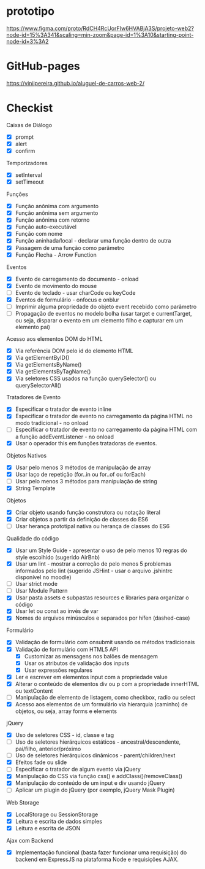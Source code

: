 # prototipo

https://www.figma.com/proto/RdCH4RcUorFIw6HVABjA3S/projeto-web2?node-id=15%3A341&scaling=min-zoom&page-id=1%3A10&starting-point-node-id=3%3A2

# GitHub-pages

https://viniipereira.github.io/aluguel-de-carros-web-2/

# Checkist

Caixas de Diálogo

- [X] prompt
- [X] alert
- [X] confirm

Temporizadores

- [X] setInterval
- [X] setTimeout

Funções

- [X] Função anônima com argumento
- [X] Função anônima sem argumento
- [X] Função anônima com retorno
- [X] Função auto-executável
- [X] Função com nome
- [X] Função aninhada/local - declarar uma função dentro de outra
- [X] Passagem de uma função como parâmetro
- [X] Função Flecha - Arrow Function

Eventos

- [x] Evento de carregamento do documento - onload
- [X] Evento de movimento do mouse
- [ ] Evento de teclado - usar charCode ou keyCode
- [X] Eventos de formulário - onfocus e onblur
- [ ] Imprimir alguma propriedade do objeto event recebido como parâmetro
- [ ] Propagação de eventos no modelo bolha (usar target e currentTarget, ou seja, disparar o evento em um elemento filho e capturar em um elemento pai)

Acesso aos elementos DOM do HTML

- [X] Via referência DOM pelo id do elemento HTML
- [X] Via getElementByID()
- [X] Via getElementsByName()
- [X] Via getElementsByTagName()
- [X] Via seletores CSS usados na função querySelector() ou querySelectorAll()

Tratadores de Evento

- [X] Especificar o tratador de evento inline
- [X] Especificar o tratador de evento no carregamento da página HTML no modo tradicional - no onload
- [ ] Especificar o tratador de evento no carregamento da página HTML com a função addEventListener - no onload
- [X] Usar o operador this em funções tratadoras de eventos.

Objetos Nativos

- [X] Usar pelo menos 3 métodos de manipulação de array
- [X] Usar laço de repetição (for..in ou for..of ou forEach)
- [ ] Usar pelo menos 3 métodos para manipulação de string
- [X] String Template

Objetos

- [X] Criar objeto usando função construtora ou notação literal
- [X] Criar objetos a partir da definição de classes do ES6
- [ ] Usar herança prototipal nativa ou herança de classes do ES6

Qualidade do código

- [X] Usar um Style Guide - apresentar o uso de pelo menos 10 regras do style escolhido (sugerido AirBnb)
- [X] Usar um lint - mostrar a correção de pelo menos 5 problemas informados pelo lint (sugerido JSHint - usar o arquivo .jshintrc disponível no moodle)
- [ ] Usar strict mode
- [ ] Usar Module Pattern
- [X] Usar pasta assets e subpastas resources e libraries para organizar o código
- [X] Usar let ou const ao invés de var
- [X] Nomes de arquivos minúsculos e separados por hífen (dashed-case)

Formulário

- [X] Validação de formulário com onsubmit usando os métodos tradicionais
- [X] Validação de formulário com HTML5 API
  - [X] Customizar as mensagens nos balões de mensagem
  - [X] Usar os atributos de validação dos inputs
  - [X] Usar expressões regulares
- [X] Ler e escrever em elementos input com a propriedade value
-[X] Alterar o conteúdo de elementos div ou p com a propriedade innerHTML ou textContent
- [ ] Manipulação de elemento de listagem, como checkbox, radio ou select
- [X] Acesso aos elementos de um formulário via hierarquia (caminho) de objetos, ou seja, array forms e elements

jQuery

- [X] Uso de seletores CSS - id, classe e tag
- [ ] Uso de seletores hierárquicos estáticos - ancestral/descendente, pai/filho, anterior/próximo
- [ ] Uso de seletores hierárquicos dinâmicos - parent/children/next
- [X] Efeitos fade ou slide
- [ ] Especificar o tratador de algum evento via jQuery
- [X] Manipulação do CSS via função css() e addClass()/removeClass()
- [X] Manipulação do conteúdo de um input e div usando jQuery
- [ ] Aplicar um plugin do jQuery (por exemplo, jQuery Mask Plugin)

Web Storage

- [X] LocalStorage ou SessionStorage
- [X] Leitura e escrita de dados simples
- [X] Leitura e escrita de JSON

Ajax com Backend

- [X] Implementação funcional (basta fazer funcionar uma requisição) do backend em ExpressJS na plataforma Node e requisições AJAX.
